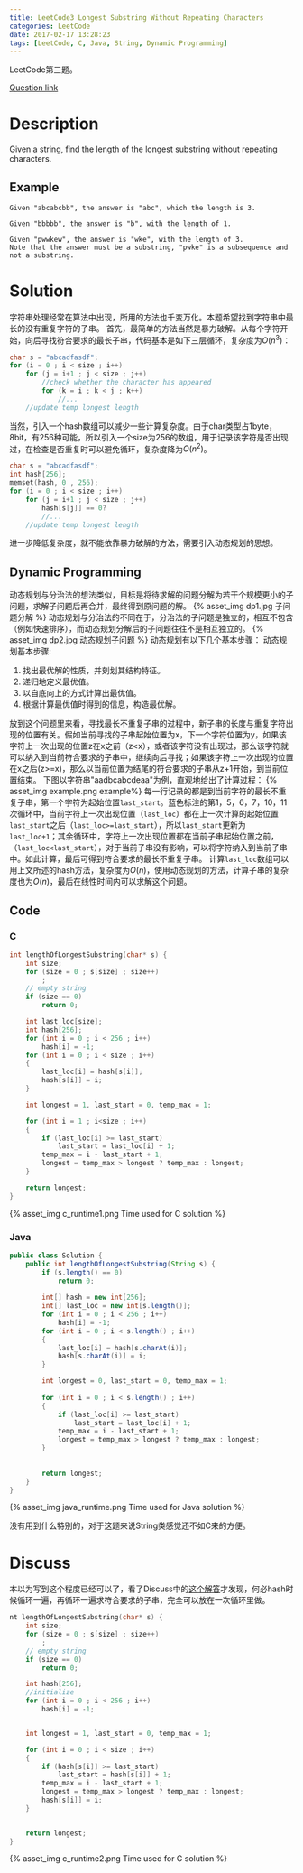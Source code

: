 ```yaml
---
title: LeetCode3 Longest Substring Without Repeating Characters
categories: LeetCode
date: 2017-02-17 13:28:23
tags: [LeetCode, C, Java, String, Dynamic Programming]
---
```


LeetCode第三题。

[Question link][1]

# Description
Given a string, find the length of the longest substring without repeating characters.

<!--more-->

## Example
```
Given "abcabcbb", the answer is "abc", which the length is 3.

Given "bbbbb", the answer is "b", with the length of 1.

Given "pwwkew", the answer is "wke", with the length of 3.
Note that the answer must be a substring, "pwke" is a subsequence and not a substring.
```

# Solution
字符串处理经常在算法中出现，所用的方法也千变万化。本题希望找到字符串中最长的没有重复字符的子串。
首先，最简单的方法当然是暴力破解。从每个字符开始，向后寻找符合要求的最长子串，代码基本是如下三层循环，复杂度为$O(n^3)$：
```c
char s = "abcadfasdf";
for (i = 0 ; i < size ; i++)
    for (j = i+1 ; j < size ; j++)
        //check whether the character has appeared
        for (k = i ; k < j ; k++)
            //...    
    //update temp longest length
```
当然，引入一个hash数组可以减少一些计算复杂度。由于char类型占1byte，8bit，有256种可能，所以引入一个size为256的数组，用于记录该字符是否出现过，在检查是否重复时可以避免循环，复杂度降为$O(n^2)$。
```c
char s = "abcadfasdf";
int hash[256];
memset(hash, 0 , 256);
for (i = 0 ; i < size ; i++)
    for (j = i+1 ; j < size ; j++)
        hash[s[j]] == 0? 
        //...
    //update temp longest length
```
进一步降低复杂度，就不能依靠暴力破解的方法，需要引入动态规划的思想。
## Dynamic Programming
动态规划与分治法的想法类似，目标是将待求解的问题分解为若干个规模更小的子问题，求解子问题后再合并，最终得到原问题的解。
{% asset_img dp1.jpg 子问题分解 %}
动态规划与分治法的不同在于，分治法的子问题是独立的，相互不包含（例如快速排序），而动态规划分解后的子问题往往不是相互独立的。
{% asset_img dp2.jpg 动态规划子问题 %}
动态规划有以下几个基本步骤：
动态规划基本步骤:
1. 找出最优解的性质，并刻划其结构特征。
2. 递归地定义最优值。
3. 以自底向上的方式计算出最优值。
4. 根据计算最优值时得到的信息，构造最优解。

放到这个问题里来看，寻找最长不重复子串的过程中，新子串的长度与重复字符出现的位置有关。假如当前寻找的子串起始位置为x，下一个字符位置为y，如果该字符上一次出现的位置z在x之前（z<x），或者该字符没有出现过，那么该字符就可以纳入到当前符合要求的子串中，继续向后寻找；如果该字符上一次出现的位置在x之后(z>=x)，那么以当前位置为结尾的符合要求的子串从z+1开始，到当前位置结束。
下图以字符串"aadbcabcdeaa"为例，直观地给出了计算过程：
{% asset_img example.png example%}
每一行记录的都是到当前字符的最长不重复子串，第一个字符为起始位置``last_start``。蓝色标注的第1，5，6，7，10，11次循环中，当前字符上一次出现位置（``last_loc``）都在上一次计算的起始位置``last_start``之后（``last_loc>=last_start``），所以``last_start``更新为``last_loc+1``；其余循环中，字符上一次出现位置都在当前子串起始位置之前，（``last_loc<last_start``），对于当前子串没有影响，可以将字符纳入到当前子串中。如此计算，最后可得到符合要求的最长不重复子串。
计算``last_loc``数组可以用上文所述的hash方法，复杂度为$O(n)$，使用动态规划的方法，计算子串的复杂度也为$O(n)$，最后在线性时间内可以求解这个问题。
## Code
### C
```c
int lengthOfLongestSubstring(char* s) {
    int size;
    for (size = 0 ; s[size] ; size++)
        ;
    // empty string
    if (size == 0)
        return 0;

    int last_loc[size];
    int hash[256];
    for (int i = 0 ; i < 256 ; i++)
        hash[i] = -1;
    for (int i = 0 ; i < size ; i++)
    {
        last_loc[i] = hash[s[i]];
        hash[s[i]] = i;
    }

    int longest = 1, last_start = 0, temp_max = 1;

    for (int i = 1 ; i<size ; i++)
    {
        if (last_loc[i] >= last_start)
            last_start = last_loc[i] + 1;
        temp_max = i - last_start + 1;
        longest = temp_max > longest ? temp_max : longest;
    }

    return longest;
}
```
{% asset_img c_runtime1.png Time used for C solution %}
### Java
```java
public class Solution {
    public int lengthOfLongestSubstring(String s) {
        if (s.length() == 0)
            return 0;
        
        int[] hash = new int[256];
        int[] last_loc = new int[s.length()];
        for (int i = 0 ; i < 256 ; i++)
            hash[i] = -1;
        for (int i = 0 ; i < s.length() ; i++)
        {
            last_loc[i] = hash[s.charAt(i)];
            hash[s.charAt(i)] = i;
        }

        int longest = 0, last_start = 0, temp_max = 1;
        
        for (int i = 0 ; i < s.length() ; i++)
        {
            if (last_loc[i] >= last_start)
                last_start = last_loc[i] + 1;
            temp_max = i - last_start + 1;
            longest = temp_max > longest ? temp_max : longest;
        }
        
        
        return longest;
    }
}
```
{% asset_img java_runtime.png Time used for Java solution %}

没有用到什么特别的，对于这题来说String类感觉还不如C来的方便。

# Discuss
本以为写到这个程度已经可以了，看了Discuss中的[这个解答][2]才发现，何必hash时候循环一遍，再循环一遍求符合要求的子串，完全可以放在一次循环里做。
```c
nt lengthOfLongestSubstring(char* s) {
    int size;
    for (size = 0 ; s[size] ; size++)
        ;
    // empty string
    if (size == 0)
        return 0;

    int hash[256];
    //initialize
    for (int i = 0 ; i < 256 ; i++)
        hash[i] = -1;


    int longest = 1, last_start = 0, temp_max = 1;

    for (int i = 0 ; i < size ; i++)
    {
        if (hash[s[i]] >= last_start)
            last_start = hash[s[i]] + 1;
        temp_max = i - last_start + 1;
        longest = temp_max > longest ? temp_max : longest;
        hash[s[i]] = i;
    }

    
    return longest;
}
```
{% asset_img c_runtime2.png Time used for C solution %}

[1]: https://leetcode.com/problems/longest-substring-without-repeating-characters/
[2]: https://discuss.leetcode.com/topic/8232/11-line-simple-java-solution-o-n-with-explanation